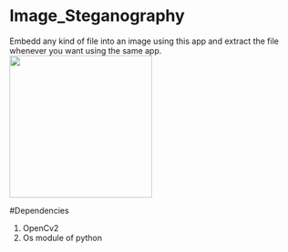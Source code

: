 # Image_Steganography

Embedd any kind of file into an image using this app and extract the file whenever you want using the same app.
<img height="250px" src="https://tenor.com/view/radhakrishn-radha-rukminikrishn-gif-21770667" alt=""/>

#Dependencies
1. OpenCv2 
2. Os module of python
